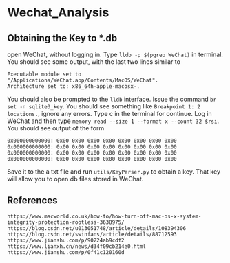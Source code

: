 # Wechat_Analysis

## Obtaining the Key to *.db
open WeChat, without logging in. Type `lldb -p $(pgrep WeChat)` in terminal. You should see some output, with the last two lines similar to
```
Executable module set to "/Applications/WeChat.app/Contents/MacOS/WeChat".
Architecture set to: x86_64h-apple-macosx-.
```
You should also be prompted to the `lldb` interface. Issue the command `br set -n sqlite3_key`. You should see something like `Breakpoint 1: 2 locations.`, ignore any errors. Type c in the terminal for continue. Log in WeChat and then type `memory read --size 1 --format x --count 32 $rsi`. You should see output of the form 
```
0x000000000000: 0x00 0x00 0x00 0x00 0x00 0x00 0x00 0x00
0x000000000000: 0x00 0x00 0x00 0x00 0x00 0x00 0x00 0x00
0x000000000000: 0x00 0x00 0x00 0x00 0x00 0x00 0x00 0x00
0x000000000000: 0x00 0x00 0x00 0x00 0x00 0x00 0x00 0x00
```
Save it to the a txt file and run `utils/KeyParser.py` to obtain a key. That key will allow you to open db files stored in WeChat.

## References
```
https://www.macworld.co.uk/how-to/how-turn-off-mac-os-x-system-integrity-protection-rootless-3638975/
https://blog.csdn.net/u013051748/article/details/108394306
https://blog.csdn.net/swinfans/article/details/88712593
https://www.jianshu.com/p/90224ab9cdf2
https://www.lianxh.cn/news/d34f09cb214e0.html
https://www.jianshu.com/p/0f41c120160d
```
